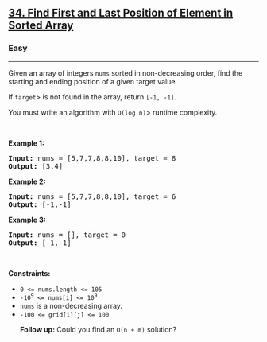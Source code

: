 <h2><a href="https://leetcode.com/problems/find-first-and-last-position-of-element-in-sorted-array/description/">34. Find First and Last Position of Element in Sorted Array</a>
</h2><h3>Easy</h3><hr><div><p>Given an array of integers <code>nums</code> sorted in non-decreasing order, find the starting and ending position of a given target</code> value.</p>
<p>If <code>target</code>> is not found in the array, return <code>[-1, -1]</code>.</p>
<p>You must write an algorithm with <code>O(log n)</code>> runtime complexity.</p>

<p>&nbsp;</p>
<p><strong class="example">Example 1:</strong></p>

<pre><strong>Input:</strong> nums = [5,7,7,8,8,10], target = 8
<strong>Output:</strong> [3,4]
</pre>

<p><strong class="example">Example 2:</strong></p>

<pre><strong>Input:</strong> nums = [5,7,7,8,8,10], target = 6
<strong>Output:</strong> [-1,-1]
</pre>

<p><strong class="example">Example 3:</strong></p>

<pre><strong>Input:</strong> nums = [], target = 0
<strong>Output:</strong> [-1,-1]
</pre>

<p>&nbsp;</p>
<p><strong>Constraints:</strong></p>

<ul>
	<li><code>0 <= nums.length <= 105</code></li>
	<li><code>-10<sup>9</sup> <= nums[i] <= 10<sup>9</sup></code></li>
	<li><code>nums</code> is a non-decreasing array.</li>
	<li><code>-100 <= grid[i][j] <= 100</code></li>
</ul>

<ul><strong>Follow up:</strong> Could you find an <code>O(n + m)</code> solution?</ul>
